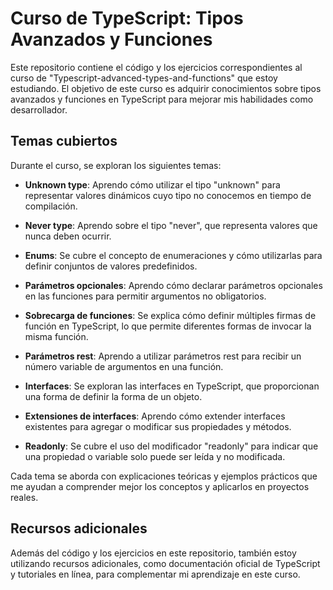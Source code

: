 # Curso de TypeScript: Tipos Avanzados y Funciones

Este repositorio contiene el código y los ejercicios correspondientes al curso de "Typescript-advanced-types-and-functions" que estoy estudiando. El objetivo de este curso es adquirir conocimientos sobre tipos avanzados y funciones en TypeScript para mejorar mis habilidades como desarrollador.

## Temas cubiertos

Durante el curso, se exploran los siguientes temas:

- **Unknown type**: Aprendo cómo utilizar el tipo "unknown" para representar valores dinámicos cuyo tipo no conocemos en tiempo de compilación.

- **Never type**: Aprendo sobre el tipo "never", que representa valores que nunca deben ocurrir.

- **Enums**: Se cubre el concepto de enumeraciones y cómo utilizarlas para definir conjuntos de valores predefinidos.

- **Parámetros opcionales**: Aprendo cómo declarar parámetros opcionales en las funciones para permitir argumentos no obligatorios.

- **Sobrecarga de funciones**: Se explica cómo definir múltiples firmas de función en TypeScript, lo que permite diferentes formas de invocar la misma función.

- **Parámetros rest**: Aprendo a utilizar parámetros rest para recibir un número variable de argumentos en una función.

- **Interfaces**: Se exploran las interfaces en TypeScript, que proporcionan una forma de definir la forma de un objeto.

- **Extensiones de interfaces**: Aprendo cómo extender interfaces existentes para agregar o modificar sus propiedades y métodos.

- **Readonly**: Se cubre el uso del modificador "readonly" para indicar que una propiedad o variable solo puede ser leída y no modificada.

Cada tema se aborda con explicaciones teóricas y ejemplos prácticos que me ayudan a comprender mejor los conceptos y aplicarlos en proyectos reales.

## Recursos adicionales

Además del código y los ejercicios en este repositorio, también estoy utilizando recursos adicionales, como documentación oficial de TypeScript y tutoriales en línea, para complementar mi aprendizaje en este curso.

